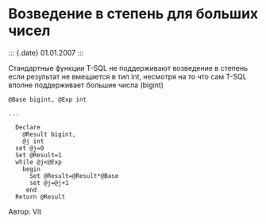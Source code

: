 Возведение в степень для больших чисел
======================================

::: {.date}
01.01.2007
:::

Стандартные функции T-SQL не поддерживают возведение в степень если
результат не вмещается в тип int, несмотря на то что сам T-SQL вполне
поддерживает большие числа (bigint)

    @Base bigint, @Exp int
     
    ...
     
      Declare 
        @Result bigint,
        @j int
      set @j=0
      Set @Result=1
      while @j<@Exp
        begin
          Set @Result=@Result*@Base
          set @j=@j+1
         end
      Return @Result

Автор: Vit
